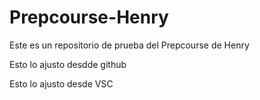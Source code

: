 # Prepcourse-Henry
Este es un repositorio de prueba del Prepcourse de Henry

Esto lo ajusto desdde github


Esto lo ajusto desde VSC